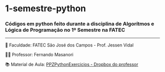 # 1-semestre-python

### Códigos em python feito durante a disciplina de Algorítmos e Lógica de Programação no 1º Semestre na FATEC

***

🏢 Faculdade: FATEC São José dos Campos - Prof. Jessen Vidal

👨‍🏫 Professor: Fernando Masanori

📚 Material de Aula: [PPZPythonExercicios - Dropbox do professor](http://bit.ly/PPZPythonExercicios)
